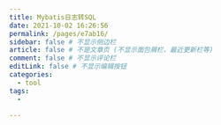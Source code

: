 ```yaml
---
title: Mybatis日志转SQL
date: 2021-10-02 16:26:56
permalink: /pages/e7ab16/
sidebar: false # 不显示侧边栏
article: false # 不是文章页 (不显示面包屑栏、最近更新栏等)
comment: false # 不显示评论栏
editLink: false # 不显示编辑按钮
categories:
  - tool
tags:
  - 

---
```



<tool-MyBatisLogParse/>